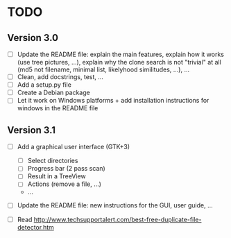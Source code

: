 # TODO

## Version 3.0

- [ ] Update the README file: explain the main features, explain how it works (use tree pictures, ...),
      explain why the clone search is not "trivial" at all (md5 not filename, minimal
      list, likelyhood similitudes, ...), ...
- [ ] Clean, add docstrings, test, ...
- [ ] Add a setup.py file
- [ ] Create a Debian package
- [ ] Let it work on Windows platforms + add installation instructions for windows in the README file

## Version 3.1

- [ ] Add a graphical user interface (GTK+3)
    - [ ] Select directories
    - [ ] Progress bar (2 pass scan)
    - [ ] Result in a TreeView
    - [ ] Actions (remove a file, ...)
    - ...
- [ ] Update the README file: new instructions for the GUI, user guide, ...

- [ ] Read http://www.techsupportalert.com/best-free-duplicate-file-detector.htm
